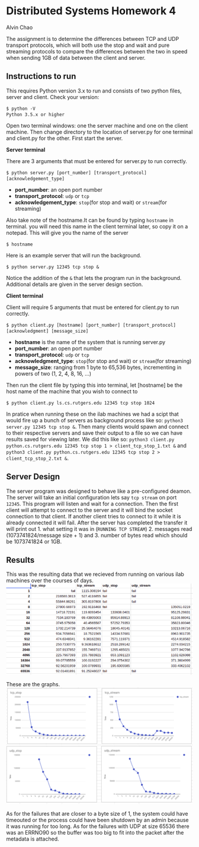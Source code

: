 # Distributed Systems Homework 4

Alvin Chao 

The assignment is to determine the differences between TCP and UDP transport protocols, which will both use the stop and wait and pure streaming protocols to compare the differences between the two in speed when sending 1GB of data between the client and server.

## Instructions to run
This requires Python version 3.x to run and consists of two python files, server and client. Check your version:
```
$ python -V
Python 3.5.x or higher

```

Open two terminal windows: one the server machine and one on the client machine. Then change directory to the location of server.py for one terminal and client.py for the other. First start the server.

**Server terminal** 

There are 3 arguments that must be entered for server.py to run correctly.
```
$ python server.py [port_number] [transport_protocol] [acknowledgement_type]
```
+ **port_number**: an open port number
+ **transport_protocol**: `udp` or `tcp` 
+ **acknowledgement_type**: `stop`(for stop and wait) or `stream`(for streaming)


Also take note of the hostname.It can be found by typing `hostname` in terminal. you will need this name in the client terminal later, so copy it on a notepad. This will give you the name of the server
```
$ hostname
```
Here is an example server that will run the background.
```
$ python server.py 12345 tcp stop &
```
Notice the addition of the `&` that lets the program run in the background. Additional details are given in the server design section. 

**Client terminal**

Client will require 5 arguments that must be entered for client.py to run correctly.
```
$ python client.py [hostname] [port_number] [transport_protocol] [acknowledgment] [message_size]
```
+ **hostname** is the name of the system that is running server.py
+ **port_number**: an open port number
+ **transport_protocol**: `udp` or `tcp` 
+ **acknowledgment_type**: `stop`(for stop and wait) or `stream`(for streaming)
+ **message_size**: ranging from 1 byte to 65,536 bytes, incrementing in powers of two (1, 2, 4, 8, 16, …)

Then run the client file by typing this into terminal, let [hostname] be the host name of the machine that you wish to connect to
```
$ python client.py ls.cs.rutgers.edu 12345 tcp stop 1024
```

In pratice when running these on the ilab machines we had a scipt that would fire up a bunch of servers as background process like so: `python3 server.py 12345 tcp stop &`. Then many clients would spawn and connect to their respective servers and save their output to a file so we can have results saved for viewing later. We did this like so: `python3 client.py python.cs.rutgers.edu 12345 tcp stop 1 > client_tcp_stop_1.txt &` and `python3 client.py python.cs.rutgers.edu 12345 tcp stop 2 > client_tcp_stop_2.txt &`.

## Server Design

The server program was designed to behave like a pre-configured deamon. The server will take an initial configuration lets say `tcp stream` on port `12345`. This program will listen and wait for a connection. Then the first client will attempt to connect to the server and it will bind the socket connection to that client. If another client tries to connect to it while it is already connected it will fail. After the server has completed the transfer it will print out 1. what setting it was in (`RUNNING TCP STREAM`) 2. messages read (1073741824/message size + 1) and 3. number of bytes read which should be 1073741824 or 1GB.

## Results

This was the resulting data that we recieved from running on various ilab machines over the courses of days.
![alt text](data.png "data")

These are the graphs.
![alt text](tcp.png "tcp")
![alt text](udp.png "udp")


As for the failures that are closer to a byte size of 1, the system could have timeouted or the process could have been shutdown by an admin because it was running for too long. As for the failures with UDP at size 65536 there was an ERRNO90 so the buffer was too big to fit into the packet after the metadata is attached.



